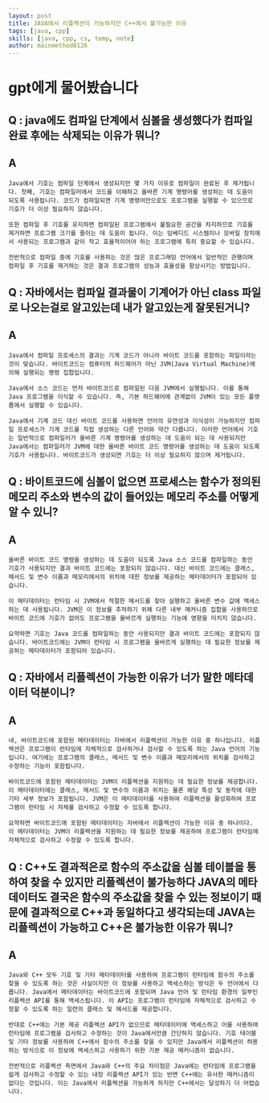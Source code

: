 ```yaml
---
layout: post
title: JAVA에서 리플렉션이 가능하지만 C++에서 불가능한 이유
tags: [java, cpp]
skills: [java, cpp, cs, temp, note]
author: mainmethod0126
---
```


# gpt에게 물어봤습니다

## Q : java에도 컴파일 단계에서 심볼을 생성했다가 컴파일 완료 후에는 삭제되는 이유가 뭐니?

## A

`Java에서 기호는 컴파일 단계에서 생성되지만 몇 가지 이유로 컴파일이 완료된 후 제거됩니다. 첫째, 기호는 컴파일러에서 코드를 이해하고 올바른 기계 명령어를 생성하는 데 도움이 되도록 사용됩니다. 코드가 컴파일되면 기계 명령어만으로도 프로그램을 실행할 수 있으므로 기호가 더 이상 필요하지 않습니다.`

`또한 컴파일 후 기호를 유지하면 컴파일된 프로그램에서 불필요한 공간을 차지하므로 기호를 제거하면 프로그램 크기를 줄이는 데 도움이 됩니다. 이는 임베디드 시스템이나 모바일 장치에서 사용되는 프로그램과 같이 작고 효율적이어야 하는 프로그램에 특히 중요할 수 있습니다.`

`전반적으로 컴파일 중에 기호를 사용하는 것은 많은 프로그래밍 언어에서 일반적인 관행이며 컴파일 후 기호를 제거하는 것은 결과 프로그램의 성능과 효율성을 향상시키는 방법입니다.`

## Q : 자바에서는 컴파일 결과물이 기계어가 아닌 class 파일로 나오는걸로 알고있는데 내가 알고있는게 잘못된거니?

## A

`Java에서 컴파일 프로세스의 결과는 기계 코드가 아니라 바이트 코드를 포함하는 파일이라는 것이 맞습니다. 바이트코드는 컴퓨터의 하드웨어가 아닌 JVM(Java Virtual Machine)에 의해 실행되는 명령 집합입니다.`

`Java에서 소스 코드는 먼저 바이트코드로 컴파일된 다음 JVM에서 실행됩니다. 이를 통해 Java 프로그램을 이식할 수 있습니다. 즉, 기본 하드웨어에 관계없이 JVM이 있는 모든 플랫폼에서 실행할 수 있습니다.`

`Java에서 기계 코드 대신 바이트 코드를 사용하면 언어의 유연성과 이식성이 가능하지만 컴파일 프로세스가 기계 코드를 직접 생성하는 다른 언어와 약간 다릅니다. 이러한 언어에서 기호는 일반적으로 컴파일러가 올바른 기계 명령어를 생성하는 데 도움이 되는 데 사용되지만 Java에서는 컴파일러가 JVM에 대한 올바른 바이트 코드 명령어를 생성하는 데 도움이 되도록 기호가 사용됩니다. 바이트코드가 생성되면 기호는 더 이상 필요하지 않으며 제거됩니다.`

## Q : 바이트코드에 심볼이 없으면 프로세스는 함수가 정의된 메모리 주소와 변수의 값이 들어있는 메모리 주소를 어떻게 알 수 있니?

## A

`올바른 바이트 코드 명령을 생성하는 데 도움이 되도록 Java 소스 코드를 컴파일하는 동안 기호가 사용되지만 결과 바이트 코드에는 포함되지 않습니다. 대신 바이트 코드에는 클래스, 메서드 및 변수 이름과 메모리에서의 위치에 대한 정보를 제공하는 메타데이터가 포함되어 있습니다.`

`이 메타데이터는 런타임 시 JVM에서 적절한 메서드를 찾아 실행하고 올바른 변수 값에 액세스하는 데 사용됩니다. JVM은 이 정보를 추적하기 위해 다른 내부 메커니즘 집합을 사용하므로 바이트 코드에 기호가 없어도 프로그램을 올바르게 실행하는 기능에 영향을 미치지 않습니다.`

`요약하면 기호는 Java 코드를 컴파일하는 동안 사용되지만 결과 바이트 코드에는 포함되지 않습니다. 바이트코드에는 JVM이 런타임 시 프로그램을 올바르게 실행하는 데 필요한 정보를 제공하는 메타데이터가 포함되어 있습니다.`

## Q : 자바에서 리플렉션이 가능한 이유가 너가 말한 메타데이터 덕분이니?

## A

`네, 바이트코드에 포함된 메타데이터는 자바에서 리플렉션이 가능한 이유 중 하나입니다. 리플렉션은 프로그램이 런타임에 자체적으로 검사하거나 검사할 수 있도록 하는 Java 언어의 기능입니다. 여기에는 프로그램의 클래스, 메서드 및 변수 이름과 메모리에서의 위치를 ​​검사하고 수정하는 기능이 포함됩니다.`

`바이트코드에 포함된 메타데이터는 JVM이 리플렉션을 지원하는 데 필요한 정보를 제공합니다. 이 메타데이터에는 클래스, 메서드 및 변수의 이름과 위치는 물론 해당 특성 및 동작에 대한 기타 세부 정보가 포함됩니다. JVM은 이 메타데이터를 사용하여 리플렉션을 활성화하여 프로그램이 런타임 시 자체를 검사하고 수정할 수 있도록 합니다.`

`요약하면 바이트코드에 포함된 메타데이터는 자바에서 리플렉션이 가능한 이유 중 하나이다. 이 메타데이터는 JVM이 리플렉션을 지원하는 데 필요한 정보를 제공하여 프로그램이 런타임에 자체적으로 검사하고 수정할 수 있도록 합니다.`

## Q : C++도 결과적은로 함수의 주소값을 심볼 테이블을 통하여 찾을 수 있지만 리플렉션이 불가능하다 JAVA의 메타데이터도 결국은 함수의 주소값을 찾을 수 있는 정보이기 때문에 결과적으로 C++과 동일하다고 생각되는데 JAVA는 리플렉션이 가능하고 C++은 불가능한 이유가 뭐니?

## A

`Java와 C++ 모두 기호 및 기타 메타데이터를 사용하여 프로그램이 런타임에 함수의 주소를 찾을 수 있도록 하는 것은 사실이지만 이 정보를 사용하고 액세스하는 방식은 두 언어에서 다릅니다. Java에서 메타데이터는 바이트코드에 포함되며 Java 언어 및 런타임 환경의 일부인 리플렉션 API를 통해 액세스됩니다. 이 API는 프로그램이 런타임에 자체적으로 검사하고 수정할 수 있도록 하는 일련의 클래스 및 메서드를 제공합니다.`

`반대로 C++에는 기본 제공 리플렉션 API가 없으므로 메타데이터에 액세스하고 이를 사용하여 런타임에 프로그램을 검사하고 수정하는 것이 Java에서만큼 간단하지 않습니다. 기호 테이블 및 기타 정보를 사용하여 C++에서 함수의 주소를 찾을 수 있지만 Java에서 리플렉션이 허용하는 방식으로 이 정보에 액세스하고 사용하기 위한 기본 제공 메커니즘이 없습니다.`

`전반적으로 리플렉션 측면에서 Java와 C++의 주요 차이점은 Java에는 런타임에 프로그램을 쉽게 검사하고 수정할 수 있는 내장 리플렉션 API가 있는 반면 C++에는 유사한 메커니즘이 없다는 것입니다. 이는 Java에서 리플렉션을 가능하게 하지만 C++에서는 달성하기 더 어렵습니다.`

